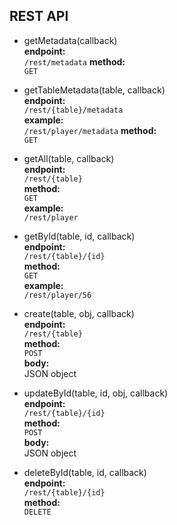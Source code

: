 ## REST API

- getMetadata(callback)  
  **endpoint:**  
  `/rest/metadata`
  **method:**  
  `GET`

- getTableMetadata(table, callback)  
  **endpoint:**  
  `/rest/{table}/metadata`  
  **example:**  
  `/rest/player/metadata`
  **method:**  
  `GET`

- getAll(table, callback)  
  **endpoint:**  
  `/rest/{table}`  
   **method:**  
  `GET`  
  **example:**  
  `/rest/player`

- getById(table, id, callback)  
  **endpoint:**  
  `/rest/{table}/{id}`  
   **method:**  
  `GET`  
  **example:**  
  `/rest/player/56`

- create(table, obj, callback)  
  **endpoint:**  
  `/rest/{table}`  
  **method:**  
  `POST`  
  **body:**  
  JSON object

- updateById(table, id, obj, callback)  
  **endpoint:**  
  `/rest/{table}/{id}`  
   **method:**  
  `POST`  
   **body:**  
  JSON object

- deleteById(table, id, callback)  
  **endpoint:**  
  `/rest/{table}/{id}`  
   **method:**  
  `DELETE`
